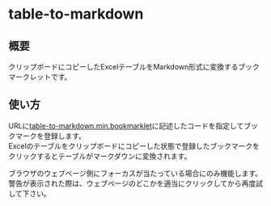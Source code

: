 # table-to-markdown

## 概要
クリップボードにコピーしたExcelテーブルをMarkdown形式に変換するブックマークレットです。

## 使い方
URLに[table-to-markdown.min.bookmarklet](https://github.com/callmeishmael93/table-to-markdown/blob/main/table-to-markdown.min.bookmarklet)に記述したコードを指定してブックマークを登録します。    
Excelのテーブルをクリップボードにコピーした状態で登録したブックマークをクリックするとテーブルがマークダウンに変換されます。

ブラウザのウェブページ側にフォーカスが当たっている場合にのみ機能します。    
警告が表示された際は、ウェブページのどこかを適当にクリックしてから再度試して下さい。

